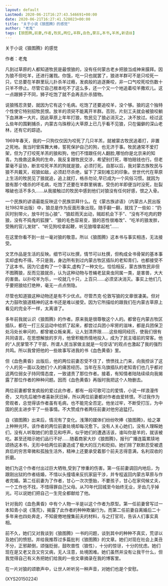 ```yaml
---
layout: default
Lastmod: 2020-06-21T16:27:43.546691+00:00
date: 2020-06-21T16:27:41.528023+00:00
title: "关于小说《狼图腾》的感觉"
author: "老鬼"
tags: [狼图腾,前妻,作者,牧民,两位,羊群,血色,蒙古,本书,羊羔,新语丝]
---
```


关于小说《狼图腾》的感觉

作者：老鬼

凡到过草原的人都知道牧民是最恨狼的，没有任何蒙古老乡把狼当成神来膜拜。因为狼不但吃羊，还进行屠戮。你饿，吃一只也就罢了，狼进羊群可不是只咬死一只，它总要在羊群里玩儿扑杀羊过瘾，发疯般的追逐撕咬，非一口气咬死咬伤数十只羊不停止。尽管它自己根本吃不了这么多，还一个又一个地追着咬羊撒欢儿。这一点跟狮子不同，狮子吃饱了就不会再去扑杀猎物。

说狼残忍贪婪，就因为它有这个毛病。吃饱了还要追咬羊，没个够。狼的这个独特个性使它特别招牧民恨。放羊的须臾不能离开羊群。否则，片刻工夫就会被狼咬躺下血淋淋一大片。因此草原上年年打狼，牧民见了狼必消灭之，决不放过。经过这么些年的围剿捕杀，内蒙古乌珠穆沁大草原上已几乎看不见狼，只在偏僻的深山老林，还有它的踪迹。

1969年春天，我的一只狗仅仅因为咬死了几只羊羔，就被蒙古牧民追着打，非置之死地。我当时曾挥舞大棒，誓死保护自己的狗，也无济于事。牧民通常不爱打架，但为了打咬死羊羔的狼和狗，他们不惜跟任何人翻脸,哪怕你是北京来的知青。为挽救这条狗的生命，我反复跟牧民交涉，希望别打死，哪怕赔钱也行。但老蒙毫不妥协，断言咬死羊羔的狗就是狼，必须打死。自那以后，我对蒙古族牧民与狼不共戴天，视狼如敌，必须赶尽杀绝，留下了深刻难忘的印象。世世代代在草原上生活的牧民见了狼就追，追上就打，格杀勿论,早已成为一个风俗习惯。就因为狼有那个嗜杀的坏毛病，吃饱了还要在羊群里祸害。受伤的羊即便当时没死，肚裂喉破也活不多久……从我接触过的牧民中感到他们对狼没有任何好感，恨之入骨。

一个民族的谚语最能反映这个民族崇拜什么。在《蒙古族谚语》（内蒙古人民出版社1982年出版）中，狼总是作为反面形象出现。随手翻一翻，就找了一些如：“扔灰时别带火，放牛时当心狼”、“狼趁雨天出动，贼趁机会下手”、“没有不吃肉的野狼，没有不捣鬼的狐狸”、“狼的毛色容易变，狼的恶性很难改”、“吃羊的狼发胖，受贿的官儿发财”、“听见狗咬拿起鞭，听见狼嚎拿起枪”……

在这里你看不到一丝一毫对狼的敬意。所以《狼图腾》这本书与事实相违，无法接受。

文艺作品是生活的反映。细节可以杜撰，情节可以杜撰，但构成全书骨架的基本事实却虚构不得。不只是我，身边所有到过内蒙古牧区插队的老知青们，也都接受不了这本书。因为它虚构了一个事实,虚构了一种文化。恰恰相反，蒙古族牧民非但不图腾狼，反而见狼就杀，认为这种动物与苍蝇老鼠臭虫同属一类，是害兽，大大的害兽。以扑咬羊为乐，一咬就几十只，上百只……必须坚决消灭。事实上他们几乎要把狼给打绝种，毫无一点点恻隐。

尽管也知道狼这种动物还是有不少优点。尽管杰克·伦敦写狼的文章很凄美。但对大力鼓吹狼道精神的这本书还是难以接受。因为它所描绘的跟我们在内蒙古草原上看见的完全不一样，太离谱了。

多年前我就认识《狼图腾》的作者。原来我是很尊敬这个人的。都曾在内蒙古牧区插队，都在一打三反运动中给抓了起来，都尝过兵团小牢房的滋味，都是兵团保卫处冯处长审问的，都曾被众叛亲离，让人划清界限……这些相同经历，使我们很有共同语言。在思想解放的岁月，他曾积极热情地投入，成为了民主墙前的常客。他的“人民掌管不了干部，所谓人民当家做主就是一句空话”的观点也激起了我的强烈共鸣。所以我曾把他的一些故事写进我的书《血色黄昏》里。

但《血色黄昏》出版后，他的两位前妻忍受不住了，愤愤找上门来，向我控诉了这个人的另一面以及她们个人的痛苦经历。当年在东乌旗插队的老知青们也几乎都对这两位弱女子持同情态度，一致谴责了那位作者。接着，有知情者陆陆续续向我揭露了那位作者的种种问题。因而《血色黄昏》再版时我把这个人物删去。

两位前妻都曾发疯般的爱过此作者，都有一段可歌可泣的爱情，小说一样浪漫传奇， 又均先后被作者喜新厌旧掉，所以两位前妻都对作者由爱转恨。不过我作为旁观者，总觉得该作者虽有毛病，也不能完全否定。他坐过牢，不断受打压，为中国的民主进步干了一些事情。不大赞成作者两任前妻对他穷追猛打。

自《狼图腾》出来后，情况有了变化。浅薄的媒体们纷纷吹捧《狼图腾》，给之罩上种种光环。该作者的两位前妻处境却每况愈下。没有人关心她们，没有人理睬她们，没有人听取她们的意见和呼声，似乎她们的遭遇活该，谁叫你是羊的，就该被吃。甚至还暗示她们品行不好……随着商家大炒《狼图腾》，报刊广播连篇累牍地颂扬这本书，无形中给两位前妻造成了极大的压力和贬抑。她们除了默默忍受被遗弃后的穷苦卑微和孤独生活外，精神上还要承受着那个前夫志得意满，名利双收的折磨。

她们为这个作者付出过巨大牺牲,受到了惨重的伤害。第一任前妻调回内地后，为跟刚出狱的作者结婚，不惜以头撞墙来反抗家庭干涉，并专程返回内蒙古草原与作者完婚。第二任前妻为了作者，甘心一次次堕胎，不要孩子，甘心在家伺候丈夫，一个工作也不找，不惜得罪自己父母。从70年代回城至今始终无业，牙齿几乎掉光。可以说她们把自己一生完全都献给了他。

针对我的《血色黄昏》中有个人物一半是以这个作者为原型。第一任前妻曾写过一本知青小说《落荒》，揭露了此作者的种种欺骗行为。而第二任前妻自离婚后二十多年来也四处奔走，不知疲倦地搜集前夫的材料，与之打官司，告诉人们事实真相。

前不久，她们又对我谈到《狼图腾》一书的问题，谈到其中的种种不真实，荒谬以及她们的愤怒。并给我推荐过多篇批判《狼图腾》的文章。她们对现在社会上美丑不分，正邪颠倒，颂强贬弱，鼓吹兽性（狼性），十分的惊讶，十分的忧虑。她们现在是又老又丑又穷又病，无人注意，处境困难。她们虽然并没有让我干什么，但我觉得自己有义务把她们给我的一些文章摘录在我的博客里。

在一片对狼的颂歌声中，让世人听听另一种声音，对她们也是个安慰。

(XYS20150224)

